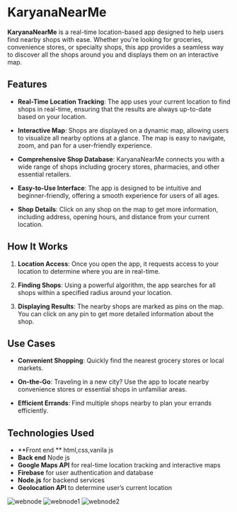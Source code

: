 # KaryanaNearMe

**KaryanaNearMe** is a real-time location-based app designed to help users find nearby shops with ease. Whether you're looking for groceries, convenience stores, or specialty shops, this app provides a seamless way to discover all the shops around you and displays them on an interactive map.

## Features

- **Real-Time Location Tracking**: The app uses your current location to find shops in real-time, ensuring that the results are always up-to-date based on your location.
  
- **Interactive Map**: Shops are displayed on a dynamic map, allowing users to visualize all nearby options at a glance. The map is easy to navigate, zoom, and pan for a user-friendly experience.

- **Comprehensive Shop Database**: KaryanaNearMe connects you with a wide range of shops including grocery stores, pharmacies, and other essential retailers. 

- **Easy-to-Use Interface**: The app is designed to be intuitive and beginner-friendly, offering a smooth experience for users of all ages.

- **Shop Details**: Click on any shop on the map to get more information, including address, opening hours, and distance from your current location.

## How It Works

1. **Location Access**: Once you open the app, it requests access to your location to determine where you are in real-time.
   
2. **Finding Shops**: Using a powerful algorithm, the app searches for all shops within a specified radius around your location.

3. **Displaying Results**: The nearby shops are marked as pins on the map. You can click on any pin to get more detailed information about the shop.

## Use Cases

- **Convenient Shopping**: Quickly find the nearest grocery stores or local markets.
  
- **On-the-Go**: Traveling in a new city? Use the app to locate nearby convenience stores or essential shops in unfamiliar areas.
  
- **Efficient Errands**: Find multiple shops nearby to plan your errands efficiently.

## Technologies Used

- **Front end ** html,css,vanila js
- **Back end** Node js
- **Google Maps API** for real-time location tracking and interactive maps
- **Firebase** for user authentication and database
- **Node.js** for backend services
- **Geolocation API** to determine user’s current location



 
![webnode](https://github.com/user-attachments/assets/98d7d8c2-35e6-42ac-bf7f-c9011b53acb6)
![webnode1](https://github.com/user-attachments/assets/876a2620-afdc-4ca9-8cbb-5721e6fc2b7f)
![webnode2](https://github.com/user-attachments/assets/4629294d-c1ef-44ac-be62-68e806ac3048)
